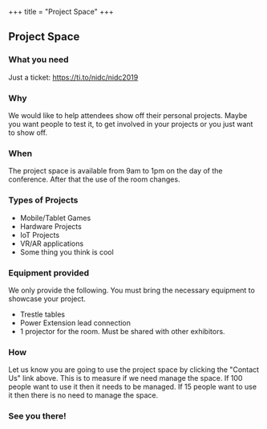 +++
title = "Project Space"
+++

<section class="row">
    <div class="main-container">
        <a id="top"></a>
        <main class="container generic">
            <div class="col-md-12 main">
                <h1>Project Space</h1>
                <h3>What you need</h3>
                <p>
                  Just a ticket: <a href="https://ti.to/nidc/nidc2019" >https://ti.to/nidc/nidc2019</a>  
                </p>
                <h3>Why</h3>
                <p>
                  We would like to help attendees show off their personal projects. Maybe you want people to test it, to get involved in your projects or you just want to show off.
                </p>
                <h3>When</h3>
                <p>
                  The project space is available from 9am to 1pm on the day of the conference. After that the use of the room changes. 
                </p>
                <h3>Types of Projects</h3>
                <ul>
                  <li>Mobile/Tablet Games</li>
                  <li>Hardware Projects</li>
                  <li>IoT Projects</li>
                  <li>VR/AR applications</li>
                  <li>Some thing you think is cool</li>
                </ul>
                <h3>Equipment provided</h3>
                <p>
                  We only provide the following. You must bring the necessary equipment to showcase your project. 
                  <ul>
                    <li>Trestle tables</li>
                    <li>Power Extension lead connection</li>
                    <li>1 projector for the room. Must be shared with other exhibitors.</li>
                  </ul>
                </p>
                <h3>How</h3>
                <p>
                  Let us know you are going to use the project space by clicking the "Contact Us" link above. This is to measure if we need manage the space. If 100 people want to use it then it needs to be managed. If 15 people want to use it then there is no need to manage the space.
                </p>
                <h3>See you there!</h3>
            </div>
        </main>
    </div>
</section>

